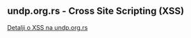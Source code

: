 ## undp.org.rs - Cross Site Scripting (XSS)

[Detalji o XSS na undp.org.rs](https://mikicaivosevic.github.io/undp-org-rs-xss)
